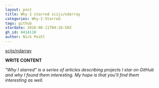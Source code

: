```yaml
---
layout: post
title: Why I starred scijs/ndarray
categories: Why-I-Starred
tags: github
stardate: 2016-06-11T04:16:50Z
gh_id: 8414118
author: Nick Peihl
---
```


[scijs/ndarray](https://github.com/scijs/ndarray)

**WRITE CONTENT**

*"Why I starred" is a series of articles describing projects I star on GitHub and why I found them interesting. My hope is that you'll find them interesting as well.*

